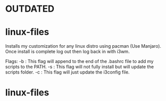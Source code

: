 # OUTDATED

# linux-files
Installs my customization for any linux distro using pacman (Use Manjaro).
Once install is complete log out then log back in with i3wm.

Flags:
 -b : This flag will append to the end of the .bashrc file to add my scripts to the PATH. 
 -s : This flag will not fully install but will update the scripts folder.
 -c : This flag will just update the i3config file.
# linux-files
